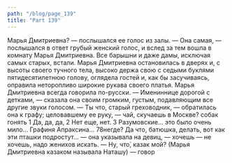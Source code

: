 ```yaml
---
path: "/blog/page_139"
title: "Part 139"
---
```


 Марья Дмитриевна? — послышался ее голос из залы.
— Она самая, — послышался в ответ грубый женский голос, и вслед за тем вошла в комнату Марья Дмитриевна.
Все барышни и даже дамы, исключая самых старых, встали. Марья Дмитриевна остановилась в дверях и, с высоты своего тучного тела, высоко держа свою с седыми буклями пятидесятилетнюю голову, оглядела гостей и, как бы засучиваясь, оправила неторопливо широкие рукава своего платья. Марья Дмитриевна всегда говорила по-русски.
— Имениннице дорогой с детками, — сказала она своим громким, густым, подавляющим все другие звуки голосом. — Ты что, старый греховодник, — обратилась она к графу; целовавшему ее руку, — чай, скучаешь в Москве? собак гонять 1 Да, да, да, 
2 Нет еще, нет.
3 Разумовские... это было очень мило... Графиня Апраксина...
78негде? Да что, батюшка, делать, вот как эти пташки подростут... — она указывала на девиц, — хочешь — не хочешь, надо женихов искать.
— Ну, что́, казак мой? (Марья Дмитриевна казаком называла Наташу) — говор
